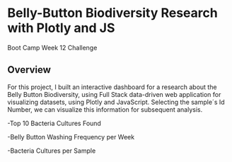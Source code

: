 
# Belly-Button Biodiversity Research with Plotly and JS 
Boot Camp Week 12 Challenge

## Overview
For this project, I built an interactive dashboard for a research about the Belly Button Biodiversity, using Full Stack data-driven web 
application for visualizing datasets, using Plotly and JavaScript. Selecting the sample´s Id Number, we can  visualize this information for subsequent analysis.

  -Top 10 Bacteria Cultures Found 
  
  -Belly Button Washing Frequency per Week 
  
  -Bacteria Cultures per Sample
  
  

